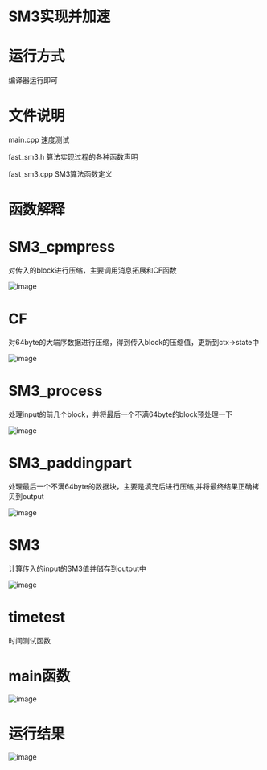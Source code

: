# SM3实现并加速

# 运行方式

编译器运行即可


# 文件说明

main.cpp 速度测试


fast_sm3.h 算法实现过程的各种函数声明


fast_sm3.cpp SM3算法函数定义


# 函数解释

#  SM3_cpmpress 
对传入的block进行压缩，主要调用消息拓展和CF函数


![image](https://user-images.githubusercontent.com/75195549/181437371-3348a078-ccc6-4e19-b47b-8248415a851a.png)



# CF
对64byte的大端序数据进行压缩，得到传入block的压缩值，更新到ctx->state中



![image](https://user-images.githubusercontent.com/75195549/181437510-76d10f11-a5b9-4838-b8c5-14e9cfbf88b6.png)




# SM3_process 
处理input的前几个block，并将最后一个不满64byte的block预处理一下


![image](https://user-images.githubusercontent.com/75195549/181437619-8255a7ed-b301-432e-8a60-962d3e011a6a.png)




# SM3_paddingpart 
处理最后一个不满64byte的数据块，主要是填充后进行压缩,并将最终结果正确拷贝到output



![image](https://user-images.githubusercontent.com/75195549/181437704-b94b766d-345f-4bc2-9c13-8a4673599d17.png)




# SM3
计算传入的input的SM3值并储存到output中


![image](https://user-images.githubusercontent.com/75195549/181437781-02542005-16b8-468f-9ce5-6f2dd22c8b67.png)




# timetest
时间测试函数


# main函数



![image](https://user-images.githubusercontent.com/75195549/181438191-0477d3fd-5354-44eb-8461-ec8659dbc07b.png)



# 运行结果


![image](https://user-images.githubusercontent.com/75195549/181439356-40f47813-fe58-4b51-8262-dce452918ab4.png)



